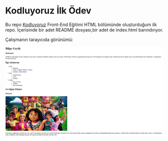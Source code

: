 # Kodluyoruz İlk Ödev
Bu repo [Kodluyoruz](https://kodluyoruz.org/) Front-End Eğitimi HTML bölümünde oluşturduğum ilk repo. İçerisinde bir adet README dosyası,bir adet de index.html barındırıyor.

Çalışmanın tarayıcıda görünümü:

![image](hw2.png)


